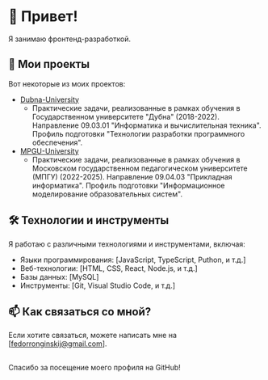 # 👋 Привет!
Я занимаю фронтенд-разработкой.
## 🚀 Мои проекты
Вот некоторые из моих проектов:

* [Dubna-University](https://github.com/Fyodor-Ronginsky/Dubna-University)
  - Практические задачи, реализованные в рамках обучения в Государственном университете "Дубна" (2018-2022). Направление 09.03.01 "Информатика и вычислительная техника". Профиль подготовки "Технологии разработки программного обеспечения".
* [MPGU-University](https://github.com/Fyodor-Ronginsky/MPGU-University)
  - Практические задачи, реализованные в рамках обучения в Московском государственном педагогическом университете (МПГУ) (2022-2025). Направление 09.04.03 "Прикладная информатика". Профиль подготовки "Информационное моделирование образовательных систем".
## 🛠️ Технологии и инструменты
Я работаю с различными технологиями и инструментами, включая:

* Языки программирования: [JavaScript, TypeScript, Puthon, и т.д.]
* Веб-технологии: [HTML, CSS, React, Node.js, и т.д.]
* Базы данных: [MySQL]
* Инструменты: [Git, Visual Studio Code, и т.д.]

## 📫 Как связаться со мной?

Если хотите связаться, можете написать мне на [fedorronginskij@gmail.com].

##

Спасибо за посещение моего профиля на GitHub!
